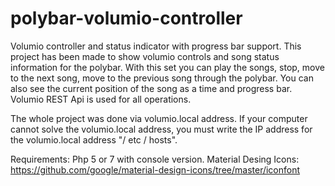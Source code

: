 # polybar-volumio-controller
Volumio controller and status indicator with progress bar support.
This project has been made to show volumio controls and song status information for the polybar. With this set you can play the songs, stop, move to the next song, move to the previous song through the polybar. You can also see the current position of the song as a time and progress bar. Volumio REST Api is used for all operations.

The whole project was done via volumio.local address. If your computer cannot solve the volumio.local address, you must write the IP address for the volumio.local address "/ etc / hosts".

Requirements:
Php 5 or 7 with console version.
Material Desing Icons: https://github.com/google/material-design-icons/tree/master/iconfont
